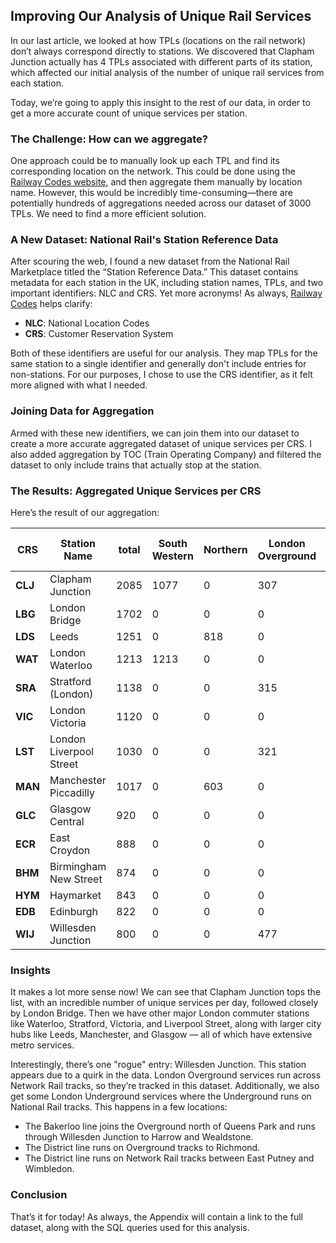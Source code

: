 ## Improving Our Analysis of Unique Rail Services

In our last article, we looked at how TPLs (locations on the rail network) don’t always correspond directly to stations. We discovered that Clapham Junction actually has 4 TPLs associated with different parts of its station, which affected our initial analysis of the number of unique rail services from each station.

Today, we’re going to apply this insight to the rest of our data, in order to get a more accurate count of unique services per station.

### The Challenge: How can we aggregate?

One approach could be to manually look up each TPL and find its corresponding location on the network. This could be done using the [Railway Codes website](http://www.railwaycodes.org.uk/crs/crss.shtm), and then aggregate them manually by location name. However, this would be incredibly time-consuming—there are potentially hundreds of aggregations needed across our dataset of 3000 TPLs. We need to find a more efficient solution.

### A New Dataset: National Rail's Station Reference Data

After scouring the web, I found a new dataset from the National Rail Marketplace titled the “Station Reference Data.” This dataset contains metadata for each station in the UK, including station names, TPLs, and two important identifiers: NLC and CRS. Yet more acronyms! As always, [Railway Codes](http://www.railwaycodes.org.uk/crs/crs0.shtm) helps clarify:

- **NLC**: National Location Codes
- **CRS**: Customer Reservation System

Both of these identifiers are useful for our analysis. They map TPLs for the same station to a single identifier and generally don't include entries for non-stations. For our purposes, I chose to use the CRS identifier, as it felt more aligned with what I needed.

### Joining Data for Aggregation

Armed with these new identifiers, we can join them into our dataset to create a more accurate aggregated dataset of unique services per CRS. I also added aggregation by TOC (Train Operating Company) and filtered the dataset to only include trains that actually stop at the station.

### The Results: Aggregated Unique Services per CRS

Here’s the result of our aggregation:

| **CRS** | **Station Name**        | **total** | **South Western** | **Northern** | **London Overground** | **TfWales** | **C2C** | **Chiltern** | **Cross Country** | **East Midlands** | **Gatwick Express** | **Great Northern** | **Thameslink** | **Grand Central** | **Great Western** | **Greater Anglia** | **Heathrow** | **West Midlands** | **London Transport** | **Merseyrail** | **Tyne & Wear** | **ScotRail** | **SouthEastern** | **Southern** | **Elizabeth Line** | **Avanti** | **LNER** |
| ------- | ----------------------- | --------- | ----------------- | ------------ | --------------------- | ----------- | ------- | ------------ | ----------------- | ----------------- | ------------------- | ------------------ | -------------- | ----------------- | ----------------- | ------------------ | ------------ | ----------------- | -------------------- | -------------- | --------------- | ------------ | ---------------- | ------------ | ------------------ | ---------- | -------- |
| **CLJ** | Clapham Junction        | 2085      | 1077              | 0            | 307                   | 0           | 0       | 0            | 0                 | 0                 | 0                   | 0                  | 0              | 0                 | 0                 | 0                  | 0            | 0                 | 0                    | 0              | 0               | 0            | 0                | 701          | 0                  | 0          | 0        |
| **LBG** | London Bridge           | 1702      | 0                 | 0            | 0                     | 0           | 0       | 0            | 0                 | 0                 | 0                   | 0                  | 368            | 0                 | 0                 | 0                  | 0            | 0                 | 0                    | 0              | 0               | 0            | 937              | 397          | 0                  | 0          | 0        |
| **LDS** | Leeds                   | 1251      | 0                 | 818          | 0                     | 0           | 0       | 0            | 128               | 0                 | 0                   | 0                  | 0              | 0                 | 0                 | 0                  | 0            | 0                 | 0                    | 0              | 0               | 0            | 0                | 0            | 0                  | 0          | 69       |
| **WAT** | London Waterloo         | 1213      | 1213              | 0            | 0                     | 0           | 0       | 0            | 0                 | 0                 | 0                   | 0                  | 0              | 0                 | 0                 | 0                  | 0            | 0                 | 0                    | 0              | 0               | 0            | 0                | 0            | 0                  | 0          | 0        |
| **SRA** | Stratford (London)      | 1138      | 0                 | 0            | 315                   | 0           | 0       | 0            | 0                 | 0                 | 0                   | 0                  | 0              | 0                 | 0                 | 471                | 0            | 0                 | 0                    | 0              | 0               | 0            | 0                | 0            | 352                | 0          | 0        |
| **VIC** | London Victoria         | 1120      | 0                 | 0            | 0                     | 0           | 0       | 0            | 0                 | 0                 | 72                  | 0                  | 1              | 0                 | 0                 | 0                  | 0            | 0                 | 0                    | 0              | 0               | 0            | 383              | 664          | 0                  | 0          | 0        |
| **LST** | London Liverpool Street | 1030      | 0                 | 0            | 321                   | 0           | 0       | 0            | 0                 | 0                 | 0                   | 0                  | 0              | 0                 | 0                 | 691                | 0            | 0                 | 0                    | 0              | 0               | 0            | 0                | 0            | 18                 | 0          | 0        |
| **MAN** | Manchester Piccadilly   | 1017      | 0                 | 603          | 0                     | 76          | 0       | 0            | 61                | 32                | 0                   | 0                  | 0              | 0                 | 0                 | 0                  | 0            | 0                 | 0                    | 0              | 0               | 0            | 0                | 0            | 0                  | 94         | 0        |
| **GLC** | Glasgow Central         | 920       | 0                 | 0            | 0                     | 0           | 0       | 0            | 3                 | 0                 | 0                   | 0                  | 0              | 0                 | 0                 | 0                  | 0            | 0                 | 0                    | 0              | 0               | 851          | 0                | 0            | 0                  | 40         | 2        |
| **ECR** | East Croydon            | 888       | 0                 | 0            | 0                     | 0           | 0       | 0            | 0                 | 0                 | 1                   | 0                  | 321            | 0                 | 0                 | 0                  | 0            | 0                 | 0                    | 0              | 0               | 0            | 0                | 566          | 0                  | 0          | 0        |
| **BHM** | Birmingham New Street   | 874       | 0                 | 0            | 0                     | 5           | 0       | 0            | 247               | 0                 | 0                   | 0                  | 0              | 0                 | 0                 | 0                  | 0            | 533               | 0                    | 0              | 0               | 0            | 0                | 0            | 0                  | 89         | 0        |
| **HYM** | Haymarket               | 843       | 0                 | 0            | 0                     | 0           | 0       | 0            | 5                 | 0                 | 0                   | 0                  | 0              | 0                 | 0                 | 0                  | 0            | 0                 | 0                    | 0              | 0               | 792          | 0                | 0            | 0                  | 15         | 15       |
| **EDB** | Edinburgh               | 822       | 0                 | 0            | 0                     | 0           | 0       | 0            | 30                | 0                 | 0                   | 0                  | 0              | 0                 | 0                 | 0                  | 0            | 0                 | 0                    | 0              | 0               | 667          | 0                | 0            | 0                  | 15         | 62       |
| **WIJ** | Willesden Junction      | 800       | 0                 | 0            | 477                   | 0           | 0       | 0            | 0                 | 0                 | 0                   | 0                  | 0              | 0                 | 0                 | 0                  | 0            | 0                 | 323                  | 0              | 0               | 0            | 0                | 0            | 0                  | 0          | 0        |


### Insights

It makes a lot more sense now! We can see that Clapham Junction tops the list, with an incredible number of unique services per day, followed closely by London Bridge. Then we have other major London commuter stations like Waterloo, Stratford, Victoria, and Liverpool Street, along with larger city hubs like Leeds, Manchester, and Glasgow — all of which have extensive metro services.

Interestingly, there’s one "rogue" entry: Willesden Junction. This station appears due to a quirk in the data. London Overground services run across Network Rail tracks, so they’re tracked in this dataset. Additionally, we also get some London Underground services where the Underground runs on National Rail tracks. This happens in a few locations:

- The Bakerloo line joins the Overground north of Queens Park and runs through Willesden Junction to Harrow and Wealdstone.
- The District line runs on Overground tracks to Richmond.
- The District line runs on Network Rail tracks between East Putney and Wimbledon.

### Conclusion

That’s it for today! As always, the Appendix will contain a link to the full dataset, along with the SQL queries used for this analysis.
